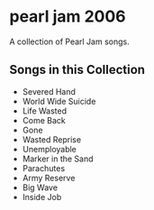 # pearl jam 2006

A collection of Pearl Jam songs.

## Songs in this Collection

- Severed Hand
- World Wide Suicide
- Life Wasted
- Come Back
- Gone
- Wasted Reprise
- Unemployable
- Marker in the Sand
- Parachutes
- Army Reserve
- Big Wave
- Inside Job

